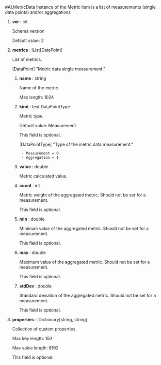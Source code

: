 
#AI.MetricData
Instance of the Metric item is a list of measurements (single data points) and/or aggregations

1. **ver** : int

    Schema version
    
    Default value: 2
    
1. **metrics** : IList[DataPoint]

    List of metrics.
    
    [DataPoint] "Metric data single measurement."
    
    1. **name** : string
    
        Name of the metric.
        
        Max length: 1024
        
    1. **kind** : test.DataPointType
    
        Metric type.
        
        Default value: Measurement
        
        This field is optional.
        
        [DataPointType] "Type of the metric data measurement."
        
            - Measurement = 0
            - Aggregation = 1
            
    1. **value** : double
    
        Metric calculated value.
        
    1. **count** : int
    
        Metric weight of the aggregated metric. Should not be set for a measurement.
        
        This field is optional.
        
    1. **min** : double
    
        Minimum value of the aggregated metric. Should not be set for a measurement.
        
        This field is optional.
        
    1. **max** : double
    
        Maximum value of the aggregated metric. Should not be set for a measurement.
        
        This field is optional.
        
    1. **stdDev** : double
    
        Standard deviation of the aggregated metric. Should not be set for a measurement.
        
        This field is optional.
        
    
1. **properties** : IDictionary[string, string]

    Collection of custom properties.
    
    Max key length: 150
    
    Max value length: 8192
    
    This field is optional.
    
